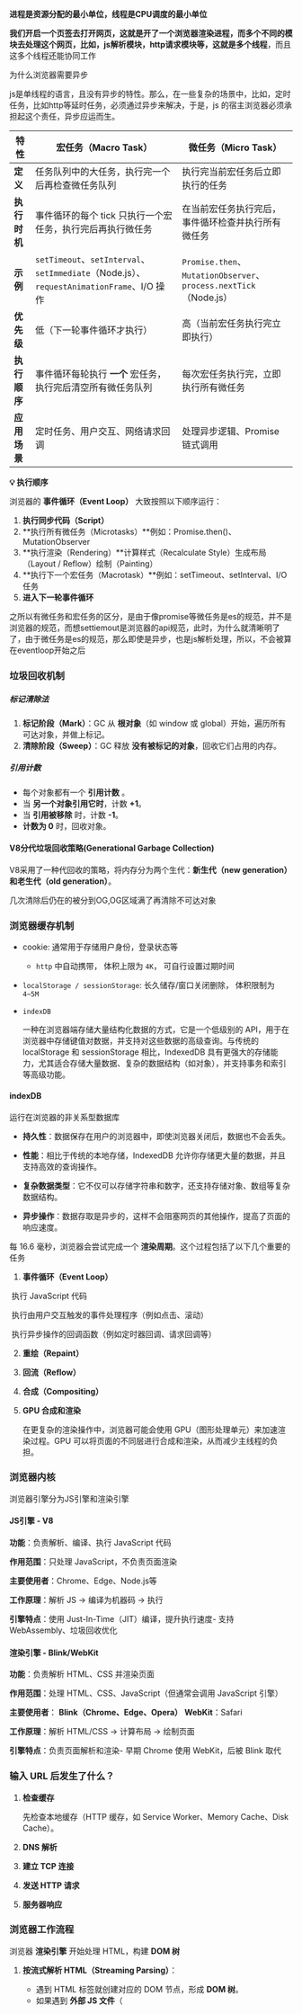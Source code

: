**进程是资源分配的最小单位，线程是CPU调度的最小单位**

**我们开启一个页签去打开网页，这就是开了一个浏览器渲染进程，而多个不同的模块去处理这个网页，比如，js解析模块，http请求模块等，这就是多个线程**，而且这多个线程还能协同工作



为什么浏览器需要异步

js是单线程的语言，且没有异步的特性。那么，在一些复杂的场景中，比如，定时任务，比如http等延时任务，必须通过异步来解决，于是，js 的宿主浏览器必须承担起这个责任，异步应运而生。



| 特性         | 宏任务（Macro Task）                                         | 微任务（Micro Task）                                         |
| ------------ | ------------------------------------------------------------ | ------------------------------------------------------------ |
| **定义**     | 任务队列中的大任务，执行完一个后再检查微任务队列             | 执行完当前宏任务后立即执行的任务                             |
| **执行时机** | 事件循环的每个 tick 只执行一个宏任务，执行完后再执行微任务   | 在当前宏任务执行完后，事件循环检查并执行所有微任务           |
| **示例**     | `setTimeout`、`setInterval`、`setImmediate`（Node.js）、`requestAnimationFrame`、I/O 操作 | `Promise.then`、`MutationObserver`、`process.nextTick`（Node.js） |
| **优先级**   | 低（下一轮事件循环才执行）                                   | 高（当前宏任务执行完立即执行）                               |
| **执行顺序** | 事件循环每轮执行 **一个** 宏任务，执行完后清空所有微任务队列 | 每次宏任务执行完，立即执行所有微任务                         |
| **应用场景** | 定时任务、用户交互、网络请求回调                             | 处理异步逻辑、Promise 链式调用                               |

**💡 执行顺序**

浏览器的 **事件循环（Event Loop）** 大致按照以下顺序运行：

1. **执行同步代码（Script）** 
2. **执行所有微任务（Microtasks）**例如：Promise.then()、MutationObserver
3. **执行渲染（Rendering）**计算样式（Recalculate Style）生成布局（Layout / Reflow）绘制（Painting）
4. **执行下一个宏任务（Macrotask）**例如：setTimeout、setInterval、I/O 任务
5. **进入下一轮事件循环**

之所以有微任务和宏任务的区分，是由于像promise等微任务是es的规范，并不是浏览器的规范，而想settiemout是浏览器的api规范，此时，为什么就清晰明了了，由于微任务是es的规范，那么即使是异步，也是js解析处理，所以，不会被算在eventloop开始之后



### 垃圾回收机制

##### 标记清除法

1. **标记阶段（Mark）**：GC 从 **根对象**（如 window 或 global）开始，遍历所有可达对象，并做上标记。
2. **清除阶段（Sweep）**：GC 释放 **没有被标记的对象**，回收它们占用的内存。

##### 引用计数

- 每个对象都有一个 **引用计数** 。
- 当 **另一个对象引用它时**，计数 **+1**。
- 当 **引用被移除** 时，计数 **-1**。
- **计数为 0** 时，回收对象。

#### V8分代垃圾回收策略(**Generational Garbage Collection**)

V8采用了一种代回收的策略，将内存分为两个生代：**新生代（new generation）**和**老生代（old generation）**。

几次清除后仍在的被分到OG,OG区域满了再清除不可达对象



### 浏览器缓存机制

- cookie: 通常用于存储用户身份，登录状态等

  - `http` 中自动携带， 体积上限为 `4K`， 可自行设置过期时间

- `localStorage / sessionStorage`: 长久储存/窗口关闭删除， 体积限制为 `4~5M`

- `indexDB`

  一种在浏览器端存储大量结构化数据的方式，它是一个低级别的 API，用于在浏览器中存储键值对数据，并支持对这些数据的高级查询。与传统的 localStorage 和 sessionStorage 相比，IndexedDB 具有更强大的存储能力，尤其适合存储大量数据、复杂的数据结构（如对象），并支持事务和索引等高级功能。

#### indexDB

运行在浏览器的非关系型数据库 

- **持久性**：数据保存在用户的浏览器中，即使浏览器关闭后，数据也不会丢失。

- **性能**：相比于传统的本地存储，IndexedDB 允许你存储更大量的数据，并且支持高效的查询操作。

- **复杂数据类型**：它不仅可以存储字符串和数字，还支持存储对象、数组等复杂数据结构。

- **异步操作**：数据存取是异步的，这样不会阻塞网页的其他操作，提高了页面的响应速度。



每 16.6 毫秒，浏览器会尝试完成一个 **渲染周期**。这个过程包括了以下几个重要的任务

1. **事件循环（Event Loop）**

​	执行 JavaScript 代码

​	执行由用户交互触发的事件处理程序（例如点击、滚动）

​	执行异步操作的回调函数（例如定时器回调、请求回调等）

2. **重绘（Repaint）**

3.  **回流（Reflow）**

4. **合成（Compositing）**

5. **GPU 合成和渲染**

   在更复杂的渲染操作中，浏览器可能会使用 GPU（图形处理单元）来加速渲染过程。GPU 可以将页面的不同层进行合成和渲染，从而减少主线程的负担。



### 浏览器内核

浏览器引擎分为JS引擎和渲染引擎

#### JS引擎 - V8

**功能**：负责解析、编译、执行 JavaScript 代码

**作用范围**：只处理 JavaScript，不负责页面渲染

**主要使用者**：Chrome、Edge、Node.js等

**工作原理**：解析 JS → 编译为机器码 → 执行

**引擎特点**：使用 Just-In-Time（JIT）编译，提升执行速度- 支持 WebAssembly、垃圾回收优化



#### 渲染引擎 - Blink/WebKit

**功能**：负责解析 HTML、CSS 并渲染页面

**作用范围**：处理 HTML、CSS、JavaScript（但通常会调用 JavaScript 引擎）

**主要使用者**： **Blink（Chrome、Edge、Opera）**  **WebKit**：Safari

**工作原理**：解析 HTML/CSS → 计算布局 → 绘制页面

**引擎特点**：负责页面解析和渲染- 早期 Chrome 使用 WebKit，后被 Blink 取代



###  **输入 URL 后发生了什么？**

1. **检查缓存**

   先检查本地缓存（HTTP 缓存，如 Service Worker、Memory Cache、Disk Cache）。

2. **DNS 解析**

3. **建立 TCP 连接**

4. **发送 HTTP 请求**

5. **服务器响应**



### 浏览器工作流程

浏览器 **渲染引擎** 开始处理 HTML，构建 **DOM 树**

1. **按流式解析 HTML（Streaming Parsing）**：
   - 遇到 HTML 标签就创建对应的 DOM 节点，形成 **DOM 树**。
   - 如果遇到 **外部 JS 文件**（<script src="xx.js">），默认会**阻塞解析**，等 JS 加载并执行后再继续解析 HTML（除非加上 async 或 defer）。

2. **遇到 CSS 文件**：
   - 解析 CSS 规则，构建 **CSSOM（CSS Object Model）**。
   - **CSSOM 解析会阻塞渲染**，因为渲染引擎需要等 CSS 加载完再进行渲染。
3. **解析 CSS，计算样式（用渲染引擎）**
4. **布局（Layout / Reflow，用渲染引擎）**
5. **绘制（Painting，用渲染引擎）**
6. **执行 JavaScript（用 JavaScript 引擎）**

#### **执行 JavaScript（用 JavaScript 引擎）**

**当浏览器在解析 HTML 时遇到 <script> 标签**，**JavaScript 引擎会暂停 HTML 解析并开始执行 JavaScript 代码**。

浏览器的 **主线程** 负责：

- 解析 HTML

- 执行 JS（JS 引擎）

- 计算 CSS、布局、绘制（渲染引擎）

由于 JS 引擎和渲染引擎共享主线程，它们必须**排队**执行，不能同时运行。

##### **如何优化 JS 和渲染引擎的交互？**

1. **让 JS 异步执行，避免阻塞 HTML 解析**

   ```html
   <script src="script.js" async></script>
   <script src="script.js" defer></script>
   ```

   async 让 JS 文件**异步加载**，但一旦加载完成，就会立即执行，仍可能影响渲染。

   ​	async 脚本的执行顺序 **不一定与它们在 HTML 中出现的顺序一致**。如果有多个 async 脚本，它们会按照加载完成的顺序执行，而不是按照它们在 HTML 中的顺序执行。

   defer **推荐**：等 HTML 解析完再执行 JS，不会阻塞渲染

   ​	与 async 不同，defer 脚本会按照它们在 HTML 文件中出现的顺序执行，即使它们的加载顺序不同。

2. **使用 Web Worker 让 JS 运行在后台**

   ```js
   const worker = new Worker("worker.js");
   worker.postMessage("Hello Worker!");
   ```

   **但 Web Worker 不能访问 DOM，只能用于计算密集型任务。**



#### 事件循环

浏览器的事件循环（Event Loop）是 JavaScript 运行时机制的核心部分，它使得 JavaScript 能够在单线程的环境中异步处理任务，而不会阻塞主线程。

- **事件循环** 是 JavaScript 执行的核心，它使得 JavaScript 在单线程中能够处理异步任务。
- 事件循环首先执行同步代码，然后处理任务队列中的宏任务。
- 每次执行完宏任务后，事件循环会立即执行微任务。